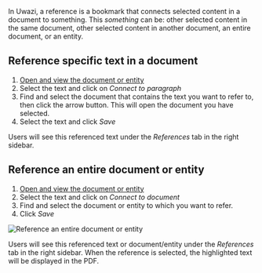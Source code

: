 In Uwazi, a reference is a bookmark that connects selected content in a document to something. This _something_ can be: other selected content in the same document, other selected content in another document, an entire document, or an entity. 

## Reference specific text in a document

1. [Open and view the document or entity](https://github.com/huridocs/uwazi/wiki/Open-and-view-a-document)
2. Select the text and click on _Connect to paragraph_
3. Find and select the document that contains the text you want to refer to, then click the arrow button. This will open the document you have selected. 
4. Select the text and click _Save_

Users will see this referenced text under the _References_ tab in the right sidebar. 

## Reference an entire document or entity

1. [Open and view the document or entity](https://github.com/huridocs/uwazi/wiki/Open-and-view-a-document)
2. Select the text and click on _Connect to document_
3. Find and select the document or entity to which you want to refer. 
4. Click _Save_

![Reference an entire document or entity](http://g.recordit.co/CkfOkyrTAs.gif)

Users will see this referenced text or document/entity under the _References_ tab in the right sidebar. When the reference is selected, the highlighted text will be displayed in the PDF. 